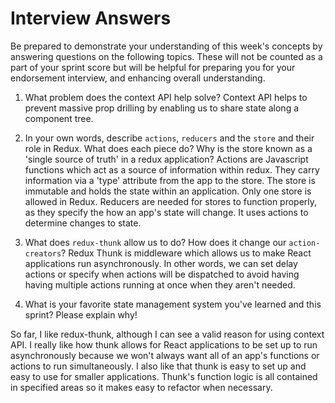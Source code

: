 # Interview Answers
Be prepared to demonstrate your understanding of this week's concepts by answering questions on the following topics. These will not be counted as a part of your sprint score but will be helpful for preparing you for your endorsement interview, and enhancing overall understanding.

1. What problem does the context API help solve?
Context API helps to prevent massive prop drilling by enabling us to share state along a component tree.

2. In your own words, describe `actions`, `reducers` and the `store` and their role in Redux. What does each piece do? Why is the store known as a 'single source of truth' in a redux application?
Actions are Javascript functions which act as a source of information within redux. They carry information via a 'type' attribute from the app to the store. The store is immutable and holds the state within an application. Only one store is allowed in Redux. Reducers are needed for stores to function properly, as they specify the how an app's state will change. It uses actions to determine changes to state. 

3. What does `redux-thunk` allow us to do? How does it change our `action-creators`?
Redux Thunk is middleware which allows us to make React applications run asynchronously. In other words, we can set delay actions or specify when actions will be dispatched to avoid having having multiple actions running at once when they aren't needed. 

4. What is your favorite state management system you've learned and this sprint? Please explain why!

So far, I like redux-thunk, although I can see a valid reason for using context API. I really like how thunk allows for React applications to be set up to run asynchronously because we won't always want all of an app's functions or actions to run simultaneously. I also like that thunk is easy to set up and easy to use for smaller applications. Thunk's function logic is all contained in specified areas so it makes easy to refactor when necessary. 